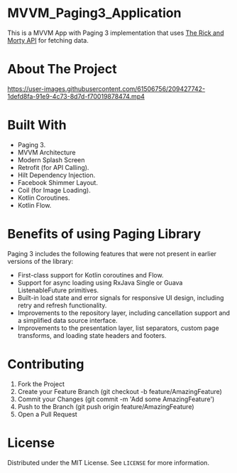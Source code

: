 ﻿# MVVM_Paging3_Application

This is a MVVM App with Paging 3 implementation that uses [The Rick and Morty API](https://rickandmortyapi.com/) for fetching data.


# About The Project
https://user-images.githubusercontent.com/61506756/209427742-1defd8fa-91e9-4c73-8d7d-f70019878474.mp4


# Built With
+ Paging 3.
+ MVVM Architecture
+ Modern Splash Screen
+ Retrofit (for API Calling).
+ Hilt Dependency Injection.
+ Facebook Shimmer Layout.
+ Coil (for Image Loading).
+ Kotlin Coroutines.
+ Kotlin Flow.


# Benefits of using Paging Library
Paging 3 includes the following features that were not present in earlier versions of the library:

+ First-class support for Kotlin coroutines and Flow.
+ Support for async loading using RxJava Single or Guava ListenableFuture primitives.
+ Built-in load state and error signals for responsive UI design, including retry and refresh functionality.
+ Improvements to the repository layer, including cancellation support and a simplified data source interface.
+ Improvements to the presentation layer, list separators, custom page transforms, and loading state headers and footers.


# Contributing
1. Fork the Project
2. Create your Feature Branch (git checkout -b feature/AmazingFeature)
3. Commit your Changes (git commit -m 'Add some AmazingFeature')
4. Push to the Branch (git push origin feature/AmazingFeature)
5. Open a Pull Request


# License
Distributed under the MIT License. See `LICENSE` for more information.
